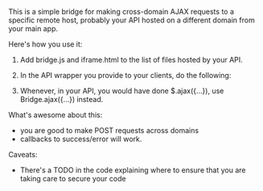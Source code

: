 This is a simple bridge for making cross-domain AJAX requests to a specific
remote host, probably your API hosted on a different domain from your main app.

Here's how you use it:

1.  Add bridge.js and iframe.html to the list of files hosted by your API.
2.  In the API wrapper you provide to your clients, do the following:
    <script src="path/to/bridge.js"></script>
    <script>
      $(document).ready(function(){
        Bridge.init("http://your-domain.com/path-to-your/iframe.html",
                    "http://your-domain.com");
        //... your stuff
      });
    </script>

3.  Whenever, in your API, you would have done $.ajax({...}), use 
    Bridge.ajax({...}) instead.

What's awesome about this:
  - you are good to make POST requests across domains
  - callbacks to success/error will work.

Caveats:
  - There's a TODO in the code explaining where to ensure that you are taking
    care to secure your code
